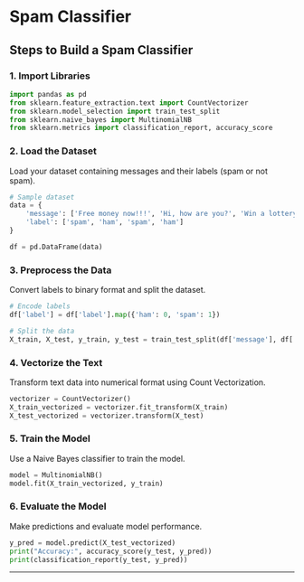 # Spam Classifier

## Steps to Build a Spam Classifier

### 1. **Import Libraries**

```python
import pandas as pd
from sklearn.feature_extraction.text import CountVectorizer
from sklearn.model_selection import train_test_split
from sklearn.naive_bayes import MultinomialNB
from sklearn.metrics import classification_report, accuracy_score
```

### 2. **Load the Dataset**

Load your dataset containing messages and their labels (spam or not spam).

```python
# Sample dataset
data = {
    'message': ['Free money now!!!', 'Hi, how are you?', 'Win a lottery!', 'See you tomorrow.'],
    'label': ['spam', 'ham', 'spam', 'ham']
}

df = pd.DataFrame(data)
```

### 3. **Preprocess the Data**

Convert labels to binary format and split the dataset.

```python
# Encode labels
df['label'] = df['label'].map({'ham': 0, 'spam': 1})

# Split the data
X_train, X_test, y_train, y_test = train_test_split(df['message'], df['label'], test_size=0.2, random_state=42)
```

### 4. **Vectorize the Text**

Transform text data into numerical format using Count Vectorization.

```python
vectorizer = CountVectorizer()
X_train_vectorized = vectorizer.fit_transform(X_train)
X_test_vectorized = vectorizer.transform(X_test)
```

### 5. **Train the Model**

Use a Naive Bayes classifier to train the model.

```python
model = MultinomialNB()
model.fit(X_train_vectorized, y_train)
```

### 6. **Evaluate the Model**

Make predictions and evaluate model performance.

```python
y_pred = model.predict(X_test_vectorized)
print("Accuracy:", accuracy_score(y_test, y_pred))
print(classification_report(y_test, y_pred))
```

---  

